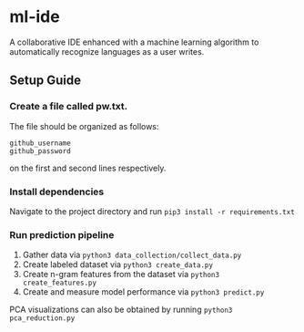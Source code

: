 # ml-ide
A collaborative IDE enhanced with a machine learning algorithm to automatically recognize languages as a user writes.

## Setup Guide

### Create a file called pw.txt. 

The file should be organized as follows:
```
github_username 
github_password
```
on the first and second lines respectively.

### Install dependencies

Navigate to the project directory and run `pip3 install -r requirements.txt`

### Run prediction pipeline

1. Gather data via `python3 data_collection/collect_data.py`
2. Create labeled dataset via `python3 create_data.py`
3. Create n-gram features from the dataset via `python3 create_features.py`
4. Create and measure model performance via `python3 predict.py`

PCA visualizations can also be obtained by running `python3 pca_reduction.py`
